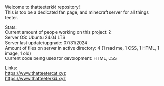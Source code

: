 Welcome to thatteeterkid repository!  
This is too be a dedicated fan page, and minecraft server for all things teeter.  
  
Stats:  
Current amount of people working on this project: 2  
Server OS: Ubuntu 24.04 LTS  
Server last update/upgrade: 07/31/2024  
Amount of files on server in active directory: 4 (1 read me, 1 CSS, 1 HTML, 1 image, 1 old)  
Current code being used for devolopment: HTML, CSS  
  
Links:  
https://www.thatteetercat.xyz  
https://www.thatteeterkid.xyz  
